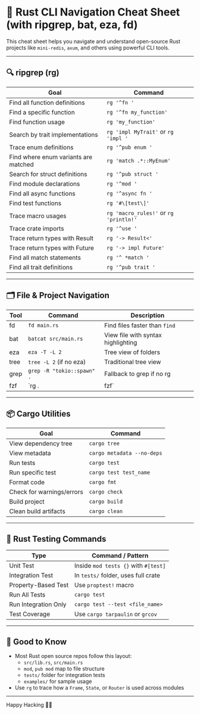 
# 🦀 Rust CLI Navigation Cheat Sheet (with ripgrep, bat, eza, fd)

This cheat sheet helps you navigate and understand open-source Rust projects like `mini-redis`, `axum`, and others using powerful CLI tools.

---

## 🔍 ripgrep (rg)

| Goal                                  | Command                                  |
|---------------------------------------|-------------------------------------------|
| Find all function definitions         | `rg '^fn '`                               |
| Find a specific function              | `rg '^fn my_function'`                    |
| Find function usage                   | `rg 'my_function'`                        |
| Search by trait implementations       | `rg 'impl MyTrait'` or `rg 'impl '`       |
| Trace enum definitions                | `rg '^pub enum '`                         |
| Find where enum variants are matched  | `rg 'match .*::MyEnum'`                  |
| Search for struct definitions         | `rg '^pub struct '`                       |
| Find module declarations              | `rg '^mod '`                              |
| Find all async functions              | `rg '^async fn '`                         |
| Find test functions                   | `rg '#\[test\]'`                        |
| Trace macro usages                    | `rg 'macro_rules!'` or `rg 'println!'`    |
| Trace crate imports                   | `rg '^use '`                              |
| Trace return types with Result        | `rg '-> Result<'`                         |
| Trace return types with Future        | `rg '-> impl Future'`                     |
| Find all match statements             | `rg '^ *match '`                          |
| Find all trait definitions            | `rg '^pub trait '`                        |

---

## 🗂️ File & Project Navigation

| Tool     | Command                            | Description                        |
|----------|------------------------------------|------------------------------------|
| fd       | `fd main.rs`                       | Find files faster than `find`      |
| bat      | `batcat src/main.rs`                  | View file with syntax highlighting |
| eza      | `eza -T -L 2`                      | Tree view of folders               |
| tree     | `tree -L 2` (if no eza)            | Traditional tree view              |
| grep     | `grep -R "tokio::spawn" .`         | Fallback to grep if no rg          |
| fzf      | `rg . | fzf`                       | Fuzzy find anything in project     |

---

## 📦 Cargo Utilities

| Goal                                 | Command                         |
|--------------------------------------|----------------------------------|
| View dependency tree                 | `cargo tree`                    |
| View metadata                        | `cargo metadata --no-deps`     |
| Run tests                            | `cargo test`                   |
| Run specific test                    | `cargo test test_name`         |
| Format code                          | `cargo fmt`                    |
| Check for warnings/errors            | `cargo check`                  |
| Build project                        | `cargo build`                  |
| Clean build artifacts                | `cargo clean`                  |

---

## 🧪 Rust Testing Commands

| Type                  | Command / Pattern                      |
|-----------------------|-----------------------------------------|
| Unit Test             | Inside `mod tests {}` with `#[test]`    |
| Integration Test      | In `tests/` folder, uses full crate     |
| Property-Based Test   | Use `proptest!` macro                   |
| Run All Tests         | `cargo test`                            |
| Run Integration Only  | `cargo test --test <file_name>`         |
| Test Coverage         | Use `cargo tarpaulin` or `grcov`        |

---

## 🔗 Good to Know

- Most Rust open source repos follow this layout:
  - `src/lib.rs`, `src/main.rs`
  - `mod`, `pub mod` map to file structure
  - `tests/` folder for integration tests
  - `examples/` for sample usage
- Use `rg` to trace how a `Frame`, `State`, or `Router` is used across modules

---

Happy Hacking 🦀🔥
